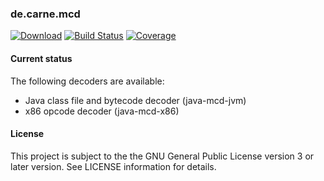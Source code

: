 ### de.carne.mcd
[![Download](https://api.bintray.com/packages/hdecarne/maven/java-mcd-default/images/download.svg)](https://bintray.com/hdecarne/maven/java-mcd-default/_latestVersion)
[![Build Status](https://travis-ci.com/hdecarne/java-mcd.svg?branch=master)](https://travis-ci.com/hdecarne/java-mcd)
[![Coverage](https://sonarcloud.io/api/project_badges/measure?project=de.carne.common%3Ajava-mcd%3Ajava-mcd-default&metric=coverage)](https://sonarcloud.io/dashboard/index/de.carne.common:java-mcd:java-mcd-default)

#### Current status
The following decoders are available:
* Java class file and bytecode decoder (java-mcd-jvm)
* x86 opcode decoder (java-mcd-x86)

#### License
This project is subject to the the GNU General Public License version 3 or later version.
See LICENSE information for details.
